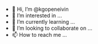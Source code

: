 - 👋 Hi, I’m @kgopeneivin
- 👀 I’m interested in ...
- 🌱 I’m currently learning ...
- 💞️ I’m looking to collaborate on ...
- 📫 How to reach me ...

<!---
kgopeneivin/kgopeneivin is a ✨ special ✨ repository because its `README.md` (this file) appears on your GitHub profile.
You can click the Preview link to take a look at your changes.
--->
